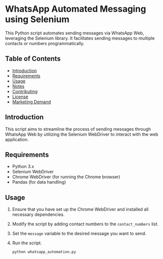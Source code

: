 # WhatsApp Automated Messaging using Selenium

This Python script automates sending messages via WhatsApp Web, leveraging the Selenium library. It facilitates sending messages to multiple contacts or numbers programmatically.

## Table of Contents

- [Introduction](#introduction)
- [Requirements](#requirements)
- [Usage](#usage)
- [Notes](#notes)
- [Contributing](#contributing)
- [License](#license)
- [Marketing Demand](#marketing-demand)

## Introduction

This script aims to streamline the process of sending messages through WhatsApp Web by utilizing the Selenium WebDriver to interact with the web application.

## Requirements

- Python 3.x
- Selenium WebDriver
- Chrome WebDriver (for running the Chrome browser)
- Pandas (for data handling)

## Usage

1. Ensure that you have set up the Chrome WebDriver and installed all necessary dependencies.
2. Modify the script by adding contact numbers to the `contact_numbers` list.
3. Set the `message` variable to the desired message you want to send.
4. Run the script.

   ```bash
   python whatsapp_automation.py
